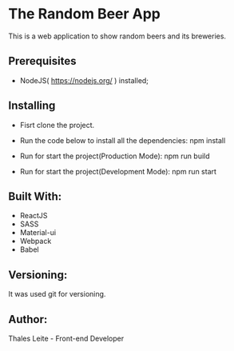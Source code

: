 # The Random Beer App
This is a web application to show random beers and its breweries.

## Prerequisites
- NodeJS( https://nodejs.org/ ) installed;

## Installing
- Fisrt clone the project.

- Run the code below to install all the dependencies:
    npm install

- Run for start the project(Production Mode):
    npm run build

- Run for start the project(Development Mode):
    npm run start


## Built With:
- ReactJS
- SASS
- Material-ui
- Webpack
- Babel

## Versioning:
It was used git for versioning.

## Author:
Thales Leite - Front-end Developer
